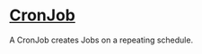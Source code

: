 # [CronJob](https://kubernetes.io/docs/concepts/workloads/controllers/cron-jobs/)

A CronJob creates Jobs on a repeating schedule.
